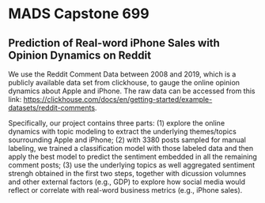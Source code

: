 # MADS Capstone 699 

## Prediction of Real-word iPhone Sales with Opinion Dynamics on Reddit

We use the Reddit Comment Data between 2008 and 2019, which is a publicly available data set from clickhouse, to gauge the online opinion dynamics about Apple and iPhone.  The raw data can be accessed from this link: https://clickhouse.com/docs/en/getting-started/example-datasets/reddit-comments. 

Specifically, our project contains three parts: (1) explore the online dynamics with topic modeling to extract the underlying themes/topics sourrounding Apple and iPhone; (2) with 3380 posts sampled for manual labeling, we trained a classification model with those labeled data and then apply the best model to predict the sentiment embedded in all the remaining comment posts; (3) use the underlying topics as well aggregated sentiment strengh obtained in the first two steps, together with dicussion volumnes and other external factors (e.g., GDP) to explore how social media would reflect or correlate with real-word business metrics (e.g., iPhone sales).
